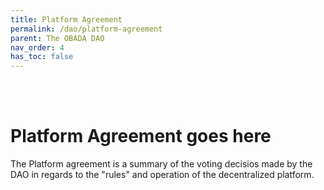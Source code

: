 ```yaml
---
title: Platform Agreement
permalink: /dao/platform-agreement
parent: The OBADA DAO
nav_order: 4
has_toc: false
---
```


<br> <br> 

# Platform Agreement goes here

The Platform agreement is a summary of the voting decisios made by the DAO in regards to the "rules" and operation of the decentralized platform.
<br> <br>

